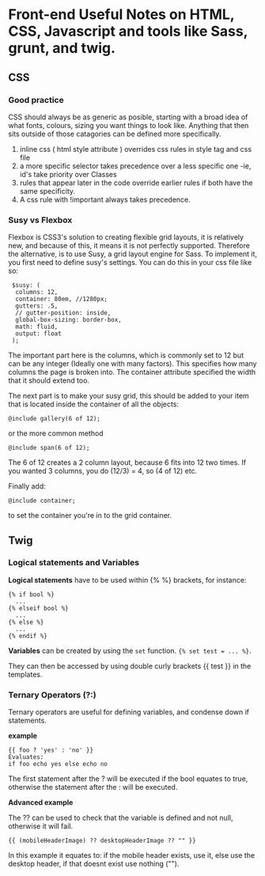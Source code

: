 # Front-end Useful Notes on HTML, CSS, Javascript and tools like Sass, grunt, and twig.
## CSS

### Good practice
CSS should always be as generic as posible, starting with a broad idea of what fonts, colours, sizing you want things to look like. Anything that then sits outside of those catagories can be defined more specifically.

1. inline css ( html style attribute ) overrides css rules in style tag and css file
2. a more specific selector takes precedence over a less specific one -ie, id's take priority over Classes
3. rules that appear later in the code override earlier rules if both have the same specificity.
4. A css rule with !important always takes precedence.

### Susy vs Flexbox
Flexbox is CSS3's solution to creating flexible grid layouts, it is relatively new, and because of this, it means it is not perfectly supported. Therefore the alternative, is to use Susy, a grid layout engine for Sass. 
To implement it, you first need to define susy's settings.
You can do this in your css file like so:
```
 $susy: (
  columns: 12,
  container: 80em, //1280px;
  gutters: .5,
  // gutter-position: inside,
  global-box-sizing: border-box,
  math: fluid,
  output: float
 );

```
The important part here is the columns, which is commonly set to 12 but can be any integer (Ideally one with many factors). This specifies how many columns the page is broken into. The container attribute specified the width that it should extend too. 

The next part is to make your susy grid, this should be added to your item that is located inside the container of all the objects:
```
@include gallery(6 of 12);
```
or the more common method
```
@include span(6 of 12);
```
The 6 of 12 creates a 2 column layout, because 6 fits into 12 two times. If you wanted 3 columns, you do (12/3) = 4, so (4 of 12) etc.

Finally add:
```
@include container;
```
to set the container you're in to the grid container.


## Twig

### Logical statements and Variables

**Logical statements** have to be used within {%  %} brackets, for instance:
```
{% if bool %}
  ...
{% elseif bool %}
  ...
{% else %}
  ...
{% endif %}
```

**Variables** can be created by using the `set` function. `{% set test = ... %}`.

They can then be accessed by using double curly brackets {{ test }} in the templates. 

### Ternary Operators (?:)
Ternary operators are useful for defining variables, and condense down if statements.

**example**

```
{{ foo ? 'yes' : 'no' }}
Evaluates:
if foo echo yes else echo no
```
The first statement after the ? will be executed if the bool equates to true, otherwise the statement after the : will be executed.

**Advanced example**

The ?? can be used to check that the variable is defined and not null, otherwise it will fail.

`{{ (mobileHeaderImage) ?? desktopHeaderImage ?? "" }}`

In this example it equates to: if the mobile header exists, use it, else use the desktop header, if that doesnt exist use nothing ("").
